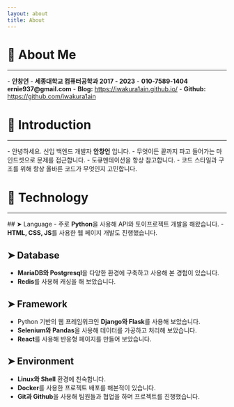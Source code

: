 ```yaml
---
layout: about
title: About
---
```


# 👤 About Me
<hr>
- <b>안창언</b>
- <b>세종대학교 컴퓨터공학과 2017 - 2023</b>
- <b>010-7589-1404 ernie937@gmail.com</b>
- <b>Blog:</b> <a href="https://iwakura1ain.github.io/">https://iwakura1ain.github.io/</a>
- <b>Github:</b> <a href="https://github.com/iwakura1ain">https://github.com/iwakura1ain</a>

# 🔎 Introduction
<hr>
- 안녕하세요. 신입 백엔드 개발자 <b>안창언</b> 입니다. 
- 무엇이든 끝까지 파고 들어가는 마인드셋으로 문제를 접근합니다. 
- 도큐멘테이션을 항상 참고합니다.
- 코드 스타일과 구조를 위해 항상 올바른 코드가 무엇인지 고민합니다. 

# 🤖 Technology
<hr>
<div id="stack-location"></div>
## ➤ Language
- 주로 <b>Python</b>을 사용해 API와 토이프로젝트 개발을 해왔습니다. 
- <b>HTML, CSS, JS</b>를 사용한 웹 페이지 개발도 진행했습니다. 

## ➤ Database
- <b>MariaDB와 Postgresql</b>을 다양한 환경에 구축하고 사용해 본 경험이 있습니다. 
- <b>Redis</b>를 사용해 캐싱을 해 보았습니다. 

## ➤ Framework 
- Python 기반의 웹 프레임워크인 <b>Django와 Flask</b>를 사용해 보았습니다. 
- <b>Selenium와 Pandas</b>을 사용해 데이터를 가공하고 처리해 보았습니다.
- <b>React</b>를 사용해 반응형 페이지를 만들어 보았습니다.

## ➤ Environment
- <b>Linux와 Shell</b> 환경에 친숙합니다. 
- <b>Docker</b>를 사용한 프로젝트 배포를 해본적이 있습니다.
- <b>Git과 Github</b>을 사용해 팀원들과 협업을 하며 프로젝트를 진행했습니다.

